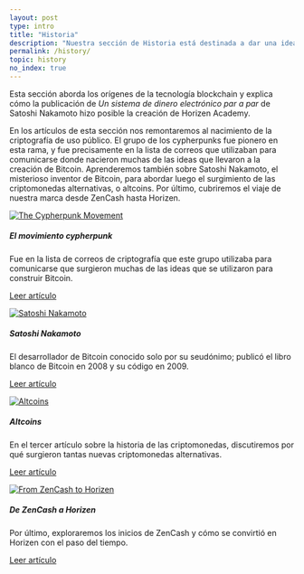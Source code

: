 ```yaml
---
layout: post
type: intro
title: "Historia"
description: "Nuestra sección de Historia está destinada a dar una idea de dónde proviene la tecnología blockchain."
permalink: /history/
topic: history
no_index: true
---
```


Esta sección aborda los orígenes de la tecnología blockchain y explica cómo la publicación de _Un sistema de dinero electrónico par a par_ de Satoshi Nakamoto hizo posible la creación de Horizen Academy.

En los artículos de esta sección nos remontaremos al nacimiento de la criptografía de uso público. El grupo de los cypherpunks fue pionero en esta rama, y fue precisamente en la lista de correos que utilizaban para comunicarse donde nacieron muchas de las ideas que llevaron a la creación de Bitcoin. Aprenderemos también sobre Satoshi Nakamoto, el misterioso inventor de Bitcoin, para abordar luego el surgimiento de las criptomonedas alternativas, o altcoins. Por último, cubriremos el viaje de nuestra marca desde ZenCash hasta Horizen.


<div class="row mt-5">
    <div class="col-md-3">
        <a href="{{ site.baseurl }}{% post_url /history/2001-01-01-the-cypherpunk-movement %}">
            <img src="/assets/post_files/history/intro/cyberpunks.svg" alt="The Cypherpunk Movement" />
        </a>
    </div>
    <div class="col-md-9">
        <h5 class="intro-article-title">El movimiento cypherpunk</h5>
        <p class="mb-1">
            Fue en la lista de correos de criptografía que este grupo utilizaba para comunicarse que surgieron muchas de las ideas que se utilizaron para construir Bitcoin.
        </p>
        <p class="mb-0">
            <a class="font-weight-bold" href="{{ site.baseurl }}{% post_url /history/2001-01-01-the-cypherpunk-movement %}">Leer artículo</a>
        </p>
    </div>
</div>

<div class="row mt-5">
    <div class="col-md-3">
        <a href="{{ site.baseurl }}{% post_url /history/2001-01-02-satoshi-nakamoto %}">
            <img src="/assets/post_files/history/intro/satoshi.svg" alt="Satoshi Nakamoto" />
        </a>
    </div>
    <div class="col-md-9">
        <h5 class="intro-article-title">Satoshi Nakamoto</h5>
        <p class="mb-1">
            El desarrollador de Bitcoin conocido solo por su seudónimo; publicó el libro blanco de Bitcoin en 2008 y su código en 2009.
        </p>
        <p class="mb-0">
            <a class="font-weight-bold" href="{{ site.baseurl }}{% post_url /history/2001-01-02-satoshi-nakamoto %}">Leer artículo</a>
        </p>
    </div>
</div>

<div class="row mt-5">
    <div class="col-md-3">
        <a href="{{ site.baseurl }}{% post_url /history/2001-01-03-altcoins %}">
            <img src="/assets/post_files/history/intro/altcoin.svg" alt="Altcoins" />
        </a>
    </div>
    <div class="col-md-9">
        <h5 class="intro-article-title">Altcoins</h5>
        <p class="mb-1">
            En el tercer artículo sobre la historia de las criptomonedas, discutiremos por qué surgieron tantas nuevas criptomonedas alternativas.
        </p>
        <p class="mb-0">
            <a class="font-weight-bold" href="{{ site.baseurl }}{% post_url /history/2001-01-03-altcoins %}">Leer artículo</a>
        </p>
    </div>
</div>

<div class="row mt-5">
    <div class="col-md-3">
        <a href="{{ site.baseurl }}{% post_url /history/2001-01-04-from-zencash-to-horizen %}">
            <img src="/assets/post_files/history/intro/from_zencash.svg" alt="From ZenCash to Horizen" />
        </a>
    </div>
    <div class="col-md-9">
        <h5 class="intro-article-title">De ZenCash a Horizen</h5>
        <p class="mb-1">
            Por último, exploraremos los inicios de ZenCash y cómo se convirtió en Horizen con el paso del tiempo.
        </p>
        <p class="mb-0">
            <a class="font-weight-bold" href="{{ site.baseurl }}{% post_url /history/2001-01-04-from-zencash-to-horizen %}">Leer artículo</a>
        </p>
    </div>
</div>
